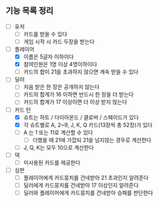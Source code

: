 ## 기능 목록 정리

- [ ] 유저
    - [ ] 카드를 받을 수 있다
    - [ ] 게임 시작 시 카드 두장을 받는다
- [ ] 플레이어
    - [x] 이름은 5글자 이하이다
    - [x] 참여인원은 1명 이상 4명이하이다
    - [ ] 카드의 합이 21을 초과하지 않으면 계속 받을 수 있다
- [ ] 딜러
    - [ ] 처음 받은 한 장은 공개하지 않는다
    - [ ] 카드의 합계가 16 이하면 반드시 한 장을 더 받는다
    - [ ] 카드의 합계가 17 이상이면 더 이상 받지 않는다
- [ ] 카드 턴
    - [x] 슈트는 하트 / 다이아몬드 / 클로버 / 스페이드가 있다
    - [x] 각 슈트별로 A, 2~9, J, K, Q 카드(13장씩 총 52장)가 있다
    - [ ] A 는 1 또는 11로 계산할 수 있다
        - [ ] 더했을 때 21에 가깝되 21을 넘지않는 경우로 계산한다
    - [ ] J, Q, K는 모두 10으로 계산한다
- [ ] 덱
    - [ ] 미사용된 카드를 제공한다
- [ ] 심판
    - [ ] 플레이어에게 카드뭉치를 건네받아 21 초과인지 알려준다
    - [ ] 딜러에게 카드뭉치를 건네받아 17 이상인지 알려준다
    - [ ] 딜러와 플레이어에게 카드뭉치를 건네받아 승패를 판단한다
